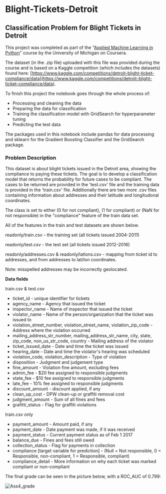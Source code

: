 # Blight-Tickets-Detroit
## Classification Problem for Blight Tickets in Detroit


This project was completed as part of the \"[Applied Machine Learning in Python](https://www.coursera.org/learn/python-machine-learning)\" course by the University of Michigan on Coursera.

The dataset (in the .zip file) uploaded with this file was provided during the course and is based on a Kaggle competition (which includes the datasets) found here: [https://www.kaggle.com/competitions/detroit-blight-ticket-compliance/data](https://www.kaggle.com/competitions/detroit-blight-ticket-compliance/data).

To finish this project the notebook goes through the whole process of:
* Processing and cleaning the data
* Preparing the data for classification
* Training the classification model with GridSearch for hyperparameter tuning
* Predicting the test data

The packages used in this notebook include pandas for data processing and sklearn for the Gradient Boosting Classifier and the GridSearch package.

### Problem Description

This dataset is about blight tickets issued in the Detroit area, showing the compliance to paying these tickets. The goal is to develop a classification model that returns the probability for future cases to be compliant. The cases to be returned are provided in the 'test.csv' file and the training data is provided in the 'train.csv' file. Additionally there are two more .csv files containing information about addresses and their latitude and longitudonal coordinates.



The class is set to either (0 for not compliant), (1 for compliant) or (NaN for not responsible) in the \"compliance\" feature of the train data set.

All of the features in the train and test datasets are shown below.


  readonly/train.csv - the training set (all tickets issued 2004-2011)
  
  readonly/test.csv - the test set (all tickets issued 2012-2016)
  
  readonly/addresses.csv & readonly/latlons.csv - mapping from ticket id to addresses, and from addresses to lat/lon coordinates.
  
  Note: misspelled addresses may be incorrectly geolocated.
  
  **Data fields**
  
  train.csv & test.csv
  
  * ticket_id - unique identifier for tickets
  * agency_name - Agency that issued the ticket
  * inspector_name - Name of inspector that issued the ticket
  * violator_name - Name of the person/organization that the ticket was issued to
  * violation_street_number, violation_street_name, violation_zip_code - Address where the violation occurred
  * mailing_address_str_number, mailing_address_str_name, city, state, zip_code, non_us_str_code, country - Mailing address of the violator
  * ticket_issued_date - Date and time the ticket was issued
  * hearing_date - Date and time the violator's hearing was scheduled
  * violation_code, violation_description - Type of violation
  * disposition - Judgment and judgement type
  * fine_amount - Violation fine amount, excluding fees
  * admin_fee - $20 fee assigned to responsible judgments
  * state_fee - $10 fee assigned to responsible judgments
  * late_fee - 10% fee assigned to responsible judgments
  * discount_amount - discount applied, if any
  * clean_up_cost - DPW clean-up or graffiti removal cost
  * judgment_amount - Sum of all fines and fees
  * grafitti_status - Flag for graffiti violations
  
  train.csv only
  
  * payment_amount - Amount paid, if any
  * payment_date - Date payment was made, if it was received
  * payment_status - Current payment status as of Feb 1 2017
  * balance_due - Fines and fees still owed
  * collection_status - Flag for payments in collection
  * compliance [target variable for prediction] - (Null = Not responsible, 0 = Responsible, non-compliant, 1 = Responsible, compliant)
  * compliance_detail - More information on why each ticket was marked compliant or non-compliant
  
  
  The final grade can be seen in the picture below, with a ROC_AUC of 0.799:
  
  ![Ass4_grade](https://user-images.githubusercontent.com/73847250/185580524-509f4a09-a4df-4fe7-a794-b9efafecf360.png)

